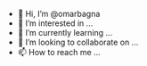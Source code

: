 - 👋 Hi, I’m @omarbagna
- 👀 I’m interested in ...
- 🌱 I’m currently learning ...
- 💞️ I’m looking to collaborate on ...
- 📫 How to reach me ...

<!---
omarbagna/omarbagna is a ✨ special ✨ repository because its `README.md` (this file) appears on your GitHub profile.
You can click the Preview link to take a look at your changes.
--->
